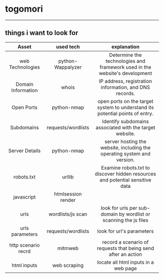 # togomori
------------------------------------------------------------------------------------------------------------------
## things i want to look for

|Asset              | used tech         |            explanation |
|:-----------------:|:-----------------:|:----------------------:|
|web Technologies   | python-Wappalyzer | Determine the technologies and framework used in the website's development|
|Domain Information | whois             | IP address, registration information, and DNS records.|
|Open Ports         | python-nmap       | open ports on the target system to understand its potential points of entry.|
|Subdomains         | requests/wordlists| Identify subdomains associated with the target website.|
|Server Details     | python-nmap       | server hosting the website, including the operating system and version.|
|robots.txt         | urllib            | Examine robots.txt to discover hidden resources and potential sensitive data|
|javascript         | htmlsession render| |
|urls               | wordlists/js scan | look for urls per sub-domain by wordlist or scanning the js files|
|urls parameters    | requests/wordlists| look for url's parameters|
|http scenario recrd| mitmweb           | record a scenario of requests that being send after an action|
|html inputs        | web scraping      | locate all html inputs in a web page|
